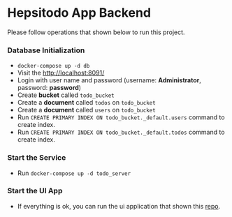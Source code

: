 # Hepsitodo App Backend

Please follow operations that shown below to run this project.

### Database Initialization

* `docker-compose up -d db`
* Visit the [http://localhost:8091/](http://localhost:8091/)
* Login with user name and password (username: **Administrator**, password: **password**)
* Create **bucket** called `todo_bucket`
* Create a **document** called `todos` on `todo_bucket`
* Create a **document** called `users` on `todo_bucket`
* Run `CREATE PRIMARY INDEX ON todo_bucket._default.users` command to create index.
* Run `CREATE PRIMARY INDEX ON todo_bucket._default.todos` command to create index.

### Start the Service

* Run `docker-compose up -d todo_server`

### Start the UI App

* If everything is ok, you can run the ui application that shown this [repo](https://github.com/sinyorre/hepsitodo-ui).

